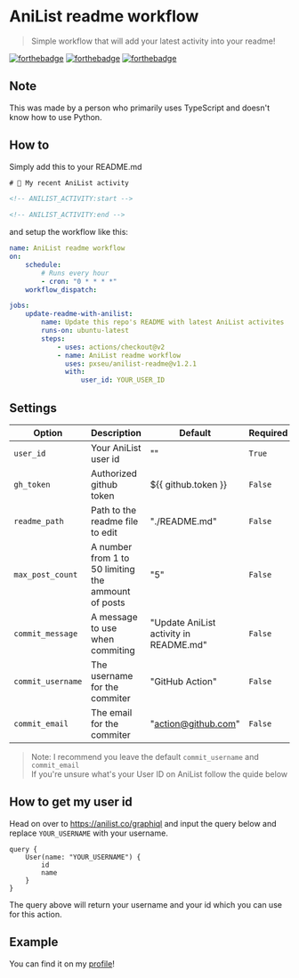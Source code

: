 # AniList readme workflow

> Simple workflow that will add your latest activity into your readme!

[![forthebadge](https://forthebadge.com/images/badges/made-with-python.svg)](https://forthebadge.com)
[![forthebadge](https://forthebadge.com/images/badges/0-percent-optimized.svg)](https://forthebadge.com)
[![forthebadge](https://forthebadge.com/images/badges/it-works-why.svg)](https://forthebadge.com)

## Note

This was made by a person who primarily uses TypeScript and doesn't know how to use Python.

## How to

Simply add this to your README.md

```html
# 🌸 My recent AniList activity

<!-- ANILIST_ACTIVITY:start -->

<!-- ANILIST_ACTIVITY:end -->
```

and setup the workflow like this:

```yml
name: AniList readme workflow
on:
    schedule:
        # Runs every hour
        - cron: "0 * * * *"
    workflow_dispatch:

jobs:
    update-readme-with-anilist:
        name: Update this repo's README with latest AniList activites
        runs-on: ubuntu-latest
        steps:
            - uses: actions/checkout@v2
            - name: AniList readme workflow
              uses: pxseu/anilist-readme@v1.2.1
              with:
                  user_id: YOUR_USER_ID
```

## Settings

| Option            | Description                                         | Default                                | Required |
| ----------------- | --------------------------------------------------- | -------------------------------------- | -------- |
| `user_id`         | Your AniList user id                                | ""                                     | `True`   |
| `gh_token`        | Authorized github token                             | ${{ github.token }}                    | `False`  |
| `readme_path`     | Path to the readme file to edit                     | "./README.md"                          | `False`  |
| `max_post_count`  | A number from 1 to 50 limiting the ammount of posts | "5"                                    | `False`  |
| `commit_message`  | A message to use when commiting                     | "Update AniList activity in README.md" | `False`  |
| `commit_username` | The username for the commiter                       | "GitHub Action"                        | `False`  |
| `commit_email`    | The email for the commiter                          | "action@github.com"                    | `False`  |

> Note: I recommend you leave the default `commit_username` and `commit_email` \
> If you're unsure what's your User ID on AniList follow the quide below

## How to get my user id

Head on over to https://anilist.co/graphiql and input the query below and replace `YOUR_USERNAME` with your username.

```gql
query {
	User(name: "YOUR_USERNAME") {
		id
		name
	}
}
```

The query above will return your username and your id which you can use for this action.

## Example

You can find it on my [profile](https://github.com/pxseu/pxseu/blob/a2980f3165f0ed86d5469ee35b8ff38e12116794/README.md)!
